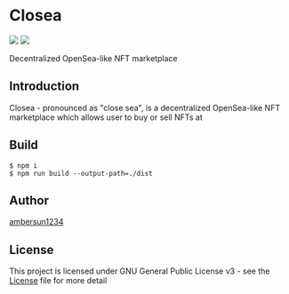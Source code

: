 # Closea
![](https://github.com/ambersun1234/closea/actions/workflows/lint.yaml/badge.svg)
![](https://img.shields.io/github/license/ambersun1234/closea)

Decentralized OpenSea-like NFT marketplace

## Introduction
Closea - pronounced as "close sea", is a decentralized OpenSea-like NFT marketplace which allows user to buy or sell NFTs at

## Build
```shell
$ npm i
$ npm run build --output-path=./dist
```

## Author
[ambersun1234](https://github.com/ambersun1234)

## License
This project is licensed under GNU General Public License v3 - see the [License](./LICENSE) file for more detail